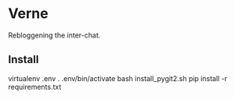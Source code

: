 Verne
=====

Rebloggening the inter-chat.

Install
-------

virtualenv .env
. .env/bin/activate
bash install_pygit2.sh
pip install -r requirements.txt
